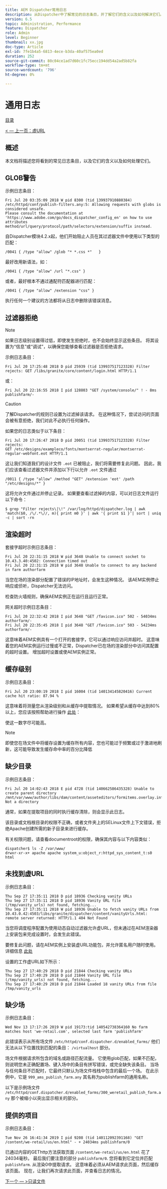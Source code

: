 ```yaml
---
title: AEM Dispatcher常用日志
description: 从Dispatcher中了解常见的日志条目，并了解它们的含义以及如何解决它们。
version: 6.5
topic: Administration, Performance
feature: Dispatcher
role: Admin
level: Beginner
thumbnail: xx.jpg
doc-type: Article
exl-id: 7fe1b4a5-6813-4ece-b3da-40af575ea0ed
duration: 252
source-git-commit: 80c04ce1ad7d60c1fc75ecc194dd54a2ad5b82fa
workflow-type: tm+mt
source-wordcount: '796'
ht-degree: 0%

---
```


# 通用日志

[目录](./overview.md)

[&lt; — 上一页：虚URL](./disp-vanity-url.md)

## 概述

本文档将描述您将看到的常见日志条目，以及它们的含义以及如何处理它们。

## GLOB警告

示例日志条目：

```
Fri Jul 20 03:35:09 2018 W pid 8300 (tid 139937910880384) /etc/httpd/conf/publish-filters.any:5: Allowing requests with globs is considered unsafe.
Please consult the documentation at 'https://www.adobe.com/go/docs_dispatcher_config_en' on how to use attributes 
method/url/query/protocol/path/selectors/extension/suffix instead.
```

自Dispatcher模块4.2.x起，他们开始阻止人员在其过滤器文件中使用以下类型的匹配：

```
/0041 { /type "allow" /glob "* *.css *"   }
```

最好改用新语法，如：

```
/0041 { /type "allow" /url "*.css" }
```

或者，最好根本不通过通配符匹配器进行匹配：

```
/0041 { /type "allow" /extension "css" }
```

执行任何一个建议的方法都将从日志中删除该错误消息。

## 过滤器拒绝

>[!NOTE]
>
>如果日志级别设置得过低，即使发生拒绝时，也不会始终显示这些条目。 将其设置为“信息”或“调试”，以确保您能够查看过滤器是否拒绝请求。

示例日志条目：

```
Fri Jul 20 17:25:48 2018 D pid 25939 (tid 139937517123328) Filter rejects: GET /libs/granite/core/content/login.html HTTP/1.1
```

或：

```
Fri Jul 20 22:16:55 2018 I pid 128803 "GET /system/console/" ! - 8ms publishfarm/-
```

>[!CAUTION]
>
>了解Dispatcher的规则已设置为过滤掉该请求。 在这种情况下，尝试访问的页面会被有意拒绝，我们对此不必执行任何操作。

如果您的日志类似于以下条目：

```
Fri Jul 20 17:26:47 2018 D pid 20051 (tid 139937517123328) Filter rejects: 
GET /etc/designs/exampleco/fonts/montserrat-regular/montserrat-regular-webfont.eot HTTP/1.1
```

这让我们知道我们的设计文件 `.eot` 已被阻止，我们将需要修复此问题。
因此，我们应该查看过滤器文件并添加以下行以允许 `.eot` 文件通过

```
/0011 { /type "allow" /method "GET" /extension 'eot' /path "/etc/designs/*" }
```

这将允许文件通过并停止记录。
如果要查看过滤掉的内容，可以对日志文件运行以下命令：

```
$ grep "Filter rejects\|\!" /var/log/httpd/dispatcher.log | awk 'match($0, /\/.*\//, m){ print m0 }' | awk '{ print $1 }'| sort | uniq -c | sort -rn
```

## 渲染超时

套接字超时示例日志条目：

```
Fri Jul 20 22:31:15 2018 W pid 3648 Unable to connect socket to 10.43.3.40:4502: Connection timed out 
Fri Jul 20 22:31:15 2018 W pid 3648 Unable to connect to any backend in farm authorfarm
```

当您在场的渲染部分配置了错误的IP地址时，会发生这种情况。 该AEM实例停止响应或侦听，Dispatcher无法访问。

检查防火墙规则，确保AEM实例正在运行且运行正常。

网关超时示例日志条目：

```
Fri Jul 20 22:32:42 2018 I pid 3648 "GET /favicon.ico" 502 - 54034ms authorfarm/- 
Fri Jul 20 22:35:45 2018 I pid 3648 "GET /favicon.ico" 503 - 54234ms authorfarm/-
```

这意味着AEM实例具有一个打开的套接字，它可以通过响应访问并超时。 这意味着您的AEM实例运行过慢或不正常，Dispatcher已在场的渲染部分中访问其配置的超时设置。 增加超时设置或使AEM实例正常。

## 缓存级别

示例日志条目：

```
Fri Jul 20 23:00:19 2018 I pid 16004 (tid 140134145820416) Current cache hit ratio: 87.94 %
```

这意味着将测量您从渲染级别和从缓存中提取情况。 如果希望从缓存中达到80%以上，您应该按照帮助进行操作 [此处](https://experienceleague.adobe.com/docs/experience-cloud-kcs/kbarticles/KA-17458.html)：

使这一数字尽可能高。

>[!NOTE]
>
>即使您在场文件中将缓存设置为缓存所有内容，您也可能过于频繁或过于激进地刷新，这可能导致发生缓存命中率的百分比降低

## 缺少目录

示例日志条目：

```
Fri Jul 20 14:02:43 2018 E pid 4728 (tid 140662586435328) Unable to create parent directory /mnt/var/www/author/libs/dam/content/asseteditors/formitems.overlay.infinity.json/application: Not a directory
```

通常，如果在提取项目的同时执行缓存清除，则会显示此日志。

该目录或文档根目录的权限不正确，或者文件夹上的SELinux文件上下文错误，拒绝Apache创建所需的新子目录来进行缓存。

有关权限问题，请查看documentroot的权限，确保其内容与以下内容类似：

```
dispatcher$ ls -Z /var/www/
drwxr-xr-x+ apache apache system_u:object_r:httpd_sys_content_t:s0 html
```

## 未找到虚URL

示例日志条目：

```
Thu Sep 27 17:35:11 2018 D pid 18936 Checking vanity URLs 
Thu Sep 27 17:35:11 2018 D pid 18936 Vanity URL file (/tmp/vanity_urls) not found, fetching... 
Thu Sep 27 17:35:11 2018 W pid 18936 Unable to fetch vanity URLs from 10.43.0.42:4503/libs/granite/dispatcher/content/vanityUrls.html: remote server returned: HTTP/1.1 404 Not Found
```

当您将调度程序配置为使用动态自动过滤器允许虚URL，但未通过在AEM渲染器上安装包来完成设置时，会发生此错误。

要修复此问题，请在AEM实例上安装虚URL功能包，并允许匿名用户随时使用。 详细信息 [此处](https://experienceleague.adobe.com/docs/experience-cloud-kcs/kbarticles/KA-17463.html)

设置的工作虚URL如下所示：

```
Thu Sep 27 17:40:29 2018 D pid 21844 Checking vanity URLs 
Thu Sep 27 17:40:29 2018 D pid 21844 Vanity URL file (/tmp/vanity_urls) not found, fetching... 
Thu Sep 27 17:40:29 2018 D pid 21844 Loaded 18 vanity URLs from file /tmp/vanity_urls
```

## 缺少场

示例日志条目：

```
Wed Nov 13 17:17:26 2019 W pid 19173:tid 140542738364160 No farm matches host 'we-retail.com', selected last farm 'publishfarm'
```

此错误表示从所有场文件 `/etc/httpd/conf.dispatcher.d/enabled_farms/` 他们无法从以下位置找到匹配的条目： `/virtualhost` 部分。

场文件根据请求所包含的域名或路径匹配流量。 它使用glob匹配，如果不匹配，则说明您未正确配置场、键入场中的条目有拼写错误，或完全缺失该条目。 当场与任何条目不匹配时，它最终只默认为场文件栈栈中包含的最后一个场。 在此示例中，它是 `999_ams_publish_farm.any` 其名称为publishfarm的通用名称。

以下是示例场文件 `/etc/httpd/conf.dispatcher.d/enabled_farms/300_weretail_publish_farm.any` 那个被缩小以突出显示相关的部分。

## 提供的项目

示例日志条目：

```
Tue Nov 26 16:41:34 2019 I pid 9208 (tid 140112092391168) "GET /content/we-retail/us/en.html" - + 24034ms publishfarm/0
```

已通过内容的GEThttp方法获取页面 `/content/we-retail/us/en.html` 花了24034毫秒。 最后我们要注意的部分 `publishfarm/0`. 您将看到它定位并匹配 `publishfarm`. 从渲染0中提取请求。 这意味着必须从AEM请求此页面，然后缓存该页面。 现在，让我们再次请求此页面，并查看日志的情况。

[下一个 — >只读文件](./immutable-files.md)
